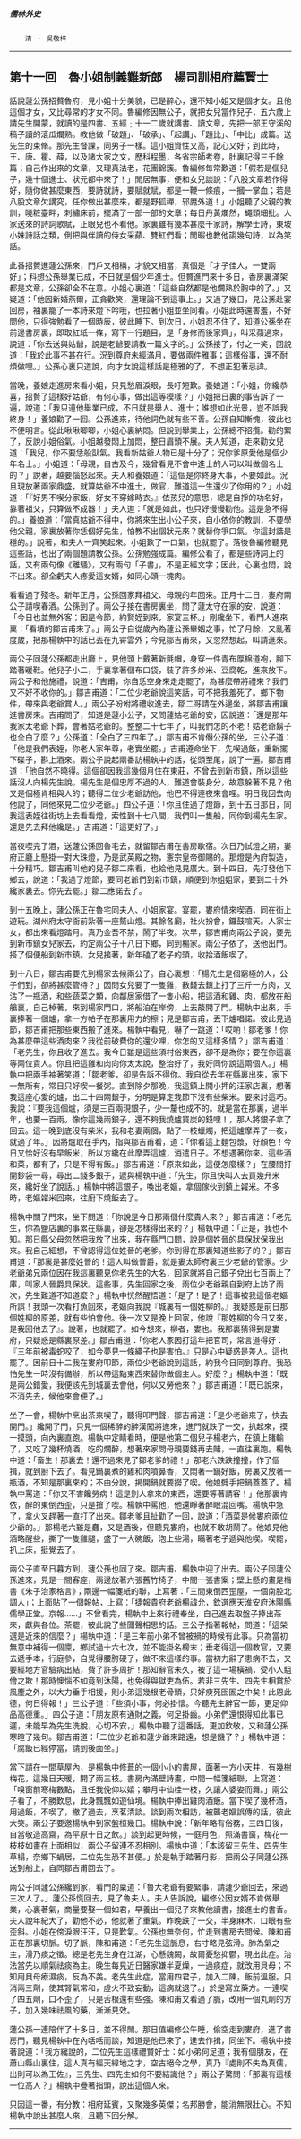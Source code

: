 

##### 儒林外史
　　`清 ‧ 吳敬梓`

* * *

## 第十一回　魯小姐制義難新郎　楊司訓相府薦賢士

話說蘧公孫招贅魯府，見小姐十分美貌，已是醉心，還不知小姐又是個才女。且他這個才女，又比尋常的才女不同。魯編修因無公子，就把女兒當作兒子，五六歲上請先生開蒙，就讀的是四書、五經﹔十一二歲就講書、讀文章，先把一部王守溪的稿子讀的滾瓜爛熟。教他做「破題」、「破承」、「起講」、「題比」、「中比」成篇。送先生的束脩。那先生督課，同男子一樣。這小姐資性又高，記心又好；到此時，王、唐、瞿、薛，以及諸大家之文，歷科程墨，各省宗師考卷，肚裏記得三千餘篇；自己作出來的文章，又理真法老，花團錦簇。魯編修每常歎道：「假若是個兒子，幾十個進士、狀元都中來了！」閒居無事，便和女兒談說：「八股文章若作得好，隨你做甚麼東西，要詩就詩，要賦就賦，都是一鞭一條痕，一摑一掌血；若是八股文章欠講究，任你做出甚麼來，都是野狐禪，邪魔外道！」小姐聽了父親的教訓，曉粧臺畔，刺繡床前，擺滿了一部一部的文章；每日丹黃爛然，蠅頭細批。人家送來的詩詞歌賦，正眼兒也不看他。家裏雖有幾本甚麼千家詩，解學士詩，東坡小妹詩話之類，倒把與伴讀的侍女采蘋、雙紅們看；閒暇也教他謅幾句詩，以為笑話。

此番招贅進蘧公孫來，門戶又相稱，才貌又相當，真個是「才子佳人，一雙兩好」；料想公孫舉業已成，不日就是個少年進士。但贅進門來十多日，香房裏滿架都是文章，公孫卻全不在意。小姐心裏道：「這些自然都是他爛熟於胸中的了。」又疑道：「他因新婚燕爾，正貪歡笑，還理論不到這事上。」又過了幾日，見公孫赴宴回房，袖裏籠了一本詩來燈下吟哦，也拉著小姐並坐同看。小姐此時還害羞，不好問他，只得強勉看了一個時辰，彼此睡下。到次日，小姐忍不住了，知道公孫坐在前邊書房裏，即取紅紙一條，寫下一行題目，是「身修而後家齊」，叫采蘋過來，說道：「你去送與姑爺，說是老爺要請教一篇文字的。」公孫接了，付之一笑，回說道：「我於此事不甚在行。況到尊府未經滿月，要做兩件雅事；這樣俗事，還不耐煩做哩。」公孫心裏只道說，向才女說這樣話是極雅的了，不想正犯著忌諱。

當晚，養娘走進房來看小姐，只見愁眉淚眼，長吁短歎。養娘道：「小姐，你纔恭喜，招贅了這樣好姑爺，有何心事，做出這等模樣？」小姐把日裏的事告訴了一遍，說道：「我只道他舉業已成，不日就是舉人、進士；誰想如此光景，豈不誤我終身！」養娘勸了一回。公孫進來，待他詞色就有些不善。公孫自知慚愧，彼此也不便明言。從此啾啾唧唧，小姐心裏納悶。但說到舉業上，公孫總不招攬。勸的緊了，反說小姐俗氣。小姐越發悶上加悶，整日眉頭不展。夫人知道，走來勸女兒道：「我兒，你不要恁般獃氣。我看新姑爺人物已是十分了；況你爹原愛他是個少年名士。」小姐道：「母親，自古及今，幾曾看見不會中進士的人可以叫做個名士的？」說著，越要惱怒起來。夫人和養娘道：「這個是你終身大事，不要如此。況且現放著兩家鼎盛，就算姑爺不中進士，做官，難道這一生還少了你用的？」小姐道：「『好男不喫分家飯，好女不穿嫁時衣。』依孩兒的意思，總是自掙的功名好，靠著祖父，只算做不成器！」夫人道：「就是如此，也只好慢慢勸他。這是急不得的。」養娘道：「當真姑爺不得中，你將來生出小公子來，自小依你的教訓，不要學他父親，家裏放著你恁個好先生，怕教不出個狀元來？就替你爭口氣。你這封誥是穩的。」說著，和夫人一齊笑起來。小姐歎了一口氣，也就罷了。落後魯編修聽見這些話，也出了兩個題請教公孫。公孫勉強成篇。編修公看了，都是些詩詞上的話，又有兩句像《離騷》，又有兩句「子書」，不是正經文字；因此，心裏也悶，說不出來。卻全虧夫人疼愛這女婿，如同心頭一塊肉。

看看過了殘冬。新年正月，公孫回家拜祖父、母親的年回來。正月十二日，婁府兩公子請喫春酒。公孫到了。兩公子接在書房裏坐，問了蘧太守在家的安，說道：「今日也並無外客；因是令節，約賢姪到來，家宴三杯。」剛纔坐下，看門人進來稟：「看墳的鄒吉甫來了。」兩公子自從歲內為蘧公孫畢姻之事，忙了月餘，又亂著度歲，把那楊執中的話已丟在九霄雲外；今見鄒吉甫來，又忽然想起，叫請進來。

兩公子同蘧公孫都走出廳上，見他頭上戴著新氈帽，身穿一件青布厚棉道袍，腳下踏著暖鞋。他兒子小二，手裏拿著個布口袋，裝了許多炒米、豆腐乾，進來放下。兩公子和他施禮，說道：「吉甫，你自恁空身來走走罷了，為甚麼帶將禮來？我們又不好不收你的。」鄒吉甫道：「二位少老爺說這笑話，可不把我羞死了。鄉下物件，帶來與老爺賞人。」兩公子吩咐將禮收進去，鄒二哥請在外邊坐，將鄒吉甫讓進書房來。吉甫問了，知道是蘧小公子，又問蘧姑老爺的安，因說道：「還是那年我家太老爺下葬，會著姑老爺的。整整二十七年了，叫我們怎的不老！姑老爺鬍子也全白了麼？」公孫道：「全白了三四年了。」鄒吉甫不肯僭公孫的坐，三公子道：「他是我們表姪，你老人家年尊，老實坐罷。」吉甫遵命坐下，先喫過飯，重新擺下碟子，斟上酒來。兩公子說起兩番訪楊執中的話，從頭至尾，說了一遍。鄒吉甫道：「他自然不曉得。這個卻因我這幾個月住在東莊，不曾去到新市鎮，所以這些話沒人向楊先生說。楊先生是個忠厚不過的人，難道會裝身分，故意躲著不見？他又是個極肯相與人的；聽得二位少老爺訪他，他巴不得連夜來會哩。明日我回去向他說了，同他來見二位少老爺。」四公子道：「你且住過了燈節，到十五日那日，同我這表姪往街坊上去看看燈，索性到十七八間，我們叫一隻船，同你到楊先生家。還是先去拜他纔是。」吉甫道：「這更好了。」

當夜喫完了酒，送蘧公孫回魯宅去，就留鄒吉甫在書房歇宿。次日乃試燈之期，婁府正廳上懸掛一對大珠燈，乃是武英殿之物，憲宗皇帝御賜的。那燈是內府製造，十分精巧。鄒吉甫叫他的兒子鄒二來看，也給他見見廣大。到十四日，先打發他下鄉去，說道：「我過了燈節，要同老爺們到新市鎮，順便到你姐姐家，要到二十外纔家裏去。你先去罷。」鄒二應諾去了。

到十五晚上，蘧公孫正在魯宅同夫人、小姐家宴。宴罷，婁府情來喫酒，同在街上遊玩。湖州府太守衙前紮著一座鰲山燈。其餘各廟，社火扮會，鑼鼓喧天。人家士女，都出來看燈踏月。真乃金吾不禁，鬧了半夜。次早，鄒吉甫向兩公子說，要先到新市鎮女兒家去，約定兩公子十八日下鄉，同到楊家。兩公子依了，送他出門。搭了個便船到新市鎮。女兒接著，新年磕了老子的頭，收拾酒飯喫了。

到十八日，鄒吉甫要先到楊家去候兩公子。自心裏想：「楊先生是個窮極的人，公子們到，卻將甚麼管待？」因問女兒要了一隻雞，數錢去鎮上打了三斤一方肉，又沽了一瓶酒，和些蔬菜之類，向鄰居家借了一隻小船，把這酒和雞、肉，都放在船艙裏，自己棹著，來到楊家門口，將船泊在岸傍，上去敲開了門。楊執中出來，手裏捧著一個爐，拿一方帕子在那裏用力的擦；見是鄒吉甫，丟下爐唱諾。彼此見過節，鄒吉甫把那些東西搬了進來。楊執中看見，嚇了一跳道：「哎喲！鄒老爹！你為甚麼帶這些酒肉來？我從前破費你的還少哩，你怎的又這樣多情？」鄒吉甫道：「老先生，你且收了進去。我今日雖是這些須村俗東西，卻不是為你；要在你這裏等兩位貴人。你且把這雞和肉向你太太說，整治好了，我好同你說這兩個人。」楊執中把兩手袖著笑道：「鄒老爹，卻是告訴不得你。我自從去年在縣裏出來，家下一無所有，常日只好喫一餐粥。直到除夕那晚，我這鎮上開小押的汪家店裏，想著我這座心愛的爐，出二十四兩銀子，分明是算定我節下沒有些柴米。要來討這巧。我說：『要我這個爐，須是三百兩現銀子，少一釐也成不的。就是當在那裏，過半年，也要一百兩。像你這幾兩銀子，還不夠我燒爐買炭的錢哩！，那人將銀子拿了回去。這一晚到底沒有柴米，我和老妻兩個，點了一枝蠟燭，把這爐摩弄了一夜，就過了年。」因將爐取在手內，指與鄒吉甫看，道：「你看這上麵包漿，好顏色！今日又恰好沒有早飯米，所以方纔在此摩弄這爐，消遣日子。不想遇著你來。這些酒和菜，都有了，只是不得有飯。」鄒吉甫道：「原來如此，這便怎麼樣？」在腰間打開鈔袋一尋，尋出二錢多銀子，遞與楊執中道：「先生，你且快叫人去買幾升米來，纔好坐了說話。」楊執中將這銀子，喚出老嫗，拿個傢伙到鎮上糴米。不多時，老嫗糴米回來，往廚下燒飯去了。

楊執中關了門來，坐下問道：「你說是今日那兩個什麼貴人來？」鄒吉甫道：「老先生，你為鹽店裏的事累在縣裏，卻是怎樣得出來的？」楊執中道：「正是，我也不知。那日縣父母忽然把我放了出來，我在縣門口問，說是個姓晉的具保狀保我出來。我自己細想，不曾認得這位姓晉的老爹。你到得在那裏知道些影子的？」鄒吉甫道：「那裏是甚麼姓晉的！這人叫做晉爵，就是婁太師府裏三少老爺的管家。少老爺弟兄兩位因在我這裏聽見你老先生的大名，回家就將自己銀子兌出七百兩上了庫，叫家人晉爵具保狀。這些事，先生回家之後，兩位少老爺親自到府上訪了兩次，先生難道不知道麼？」楊執中恍然醒悟道：「是了！是了！這事被我這個老嫗所誤！我頭一次看打魚回來，老嫗向我說『城裏有一個姓柳的。』我疑惑是前日那個姓柳的原差，就有些怕會他。後一次又是晚上回家，他說『那姓柳的今日又來，是我回他去了』。說著，也就罷了。如今想來，柳者，婁也。我那裏猜得到是婁府，只疑惑是縣裏原差。」鄒吉甫道：「你老人家因打這年把官司，常言道得好：『三年前被毒蛇咬了，如今夢見一條繩子也是害怕。』只是心中疑惑是差人。這也罷了。因前日十二我在婁府叩節，兩位少老爺說到這話，約我今日同到尊府。我恐怕先生一時沒有備辦，所以帶這點東西來替你做個主人。好麼？」楊執中道：「既是兩公錯愛，我便該先到城裏去會他，何以又勞他來？」鄒吉甫道：「既已說來，不消先去，候他來會便了。」

坐了一會，楊執中烹出茶來喫了，聽得叩門聲，鄒吉甫道：「是少老爺來了，快去開門。」纔開了門，只見一個稀醉的醉漢闖將進來，進門就跌了一交，扒起來，摸一摸頭，向內裏直跑。楊執中定睛看時，便是他第二個兒子楊老六，在鎮上賭輸了，又吃了幾杯燒酒，吃的爛醉，想著來家問母親要錢再去賭，一直往裏跑。楊執中道：「畜生！那裏去！還不過來見了鄒老爹的禮！」那老六跌跌撞撞，作了個揖，就到廚下去了。看見鍋裏煮的雞和肉噴鼻香，又悶著一鍋好飯，房裏又放著一瓶酒，不知是那裏來的；不由分說，揭開鍋就要撈了喫。他娘劈手把鍋蓋蓋了。楊執中罵道：「你又不害饞勞病！這是別人拿來的東西，還要等著請客！」他那裏肯依，醉的東倒西歪，只是搶了喫。楊執中罵他，他還睜著醉眼混回嘴。楊執中急了，拿火叉趕著一直打了出來。鄒老爹且扯勸了一回，說道：「酒菜是候婁府兩位少爺的。」那楊老六雖是蠢，又是酒後，但聽見婁府，也就不敢胡鬧了。他娘見他酒略醒些，撕了一隻雞腿，盛了一大碗飯，泡上些湯，瞞著老子遞與他喫。喫罷，扒上床，挺覺去了。

兩公子直至日暮方到，蘧公孫也同了來。鄒吉甫、楊執中迎了出去。兩公子同蘧公孫進來，見是一間客座，兩邊放著六張舊竹椅子，中間一張書案；壁上懸的畫是楷書《朱子治家格言》；兩邊一幅箋紙的聯，上寫著：「三間東倒西歪屋，一個南腔北調人」；上面貼了一個報帖，上寫：「捷報貴府老爺楊諱允，欽選應天淮安府沐陽縣儒學正堂。京報……」不曾看完，楊執中上來行禮奉坐，自己進去取盤子捧出茶來，獻與各位。茶罷，彼此說了些聞聲相思的話。三公子指著報帖，問道：「這榮選是近來的信麼？」楊執中道：「是三年前小弟不曾被禍的時候有此事。只為當初無意中補得一個廩，鄉試過十六七次，並不能掛名榜末；垂老得這一個教官，又要去遞手本，行庭參，自覺得腰胯硬了，做不來這樣的事。當初力辭了患病不去，又要經地方官驗病出結，費了許多周折！那知辭官未久，被了這一場橫禍，受小人駔儈之欺！那時懊惱不如竟到沐陽，也免得與獄吏為伍。若非三先生、四先生相賞於風塵之外，以大力垂手相援，則小弟這幾根老骨頭，只好瘐死囹圄之中矣！此恩此德，何日得報！」三公子道：「些須小事，何必掛懷。今聽先生辭官一節，更足仰品高德重。」四公子道：「朋友原有通財之義，何足掛齒。小弟們還恨得知此事已遲，未能早為先生洗脫，心切不安，」楊執中聽了這番話，更加欽敬，又和蘧公孫寒暄了幾句。鄒吉甫道：「二位少老爺和蘧少爺來路遠，想是饑了？」楊執中道：「腐飯已經停當，請到後面坐。」

當下請在一間草屋內，是楊執中修葺的一個小小的書屋，面著一方小天井，有幾樹梅花，這幾日天暖，開了兩三枝。書房內滿壁詩畫，中間一幅箋紙聯，上寫道：「嗅窗前寒梅數點，且任我俛仰以嬉；攀月中仙桂一枝，久讓人婆姿而舞。」兩公子看了，不勝歎息，此身飄飄如遊仙境。楊執中捧出雞肉酒飯。當下喫了幾杯酒，用過飯，不喫了，撤了過去，烹茗清談。談到兩次相訪，被聾老嫗誤傳的話，彼此大笑。兩公子要邀楊執中到家盤桓幾日。楊執中說：「新年略有俗務，三四日後，自當敬造高齋，為平原十日之飲。」談到起更時候，一庭月色，照滿書窗，梅花一枝枝如畫在上面相似，兩公子留連不忍相別。楊執中道：「本該留三先生、四先生草榻，奈鄉下蝸居，二位先生恐不甚便。」於是執手踏著月影，把兩公子同蘧公孫送到船上，自同鄒吉甫回去了。

兩公子同蘧公孫纔到家，看門的稟道：「魯大老爺有要緊事，請蘧少爺回去，來過三次人了。」蘧公孫慌回去，見了魯夫人。夫人告訴說，編修公因女婿不肯做舉業，心裏著氣，商量要娶一個如君，早養出一個兒子來教他讀書，接進士的書香。夫人說年紀大了，勸他不必，他就著了重氣。昨晚跌了一交，半身麻木，口眼有些歪斜。小姐在傍淚眼汪汪，只是歎氣。公孫也無奈何，忙走到書房去問候。陳和甫正在那裏切脈。切了脈，陳和甫道：「老先生這脈息，右寸略見弦滑。肺為氣之主，滑乃痰之徵。總是老先生身在江湖，心懸魏闕，故爾憂愁抑鬱，現出此症。治法當先以順氣祛痰為主。晚生每見近日醫家嫌半夏燥，一過痰症，就改用貝母；不知用貝母療濕痰，反為不美。老先生此症，當用四君子，加入二陳，飯前溫服。只消兩三劑，使其腎氣常和，虛火不致妄動，這病就退了。」於是寫立藥方。一連喫了四五劑，口不歪了，只是舌根還有些強。陳和甫又看過了脈，改用一個丸劑的方子，加入幾味祛風的藥，漸漸見效。

蘧公孫一連陪伴了十多日，並不得閒。那日值編修公午睡，偷空走到婁府，進了書房門，聽見楊執中在內咶咶而談，知道是他已來了，進去作揖，同坐下。楊執中接著說道：「我方纔說的，二位先生這樣禮賢好士：如小弟何足道；我有個朋友，在蕭山縣山裏住，這人真有經天緯地之才，空古絕今之學，真乃『處則不失為真儒，出則可以為王佐』，三先生、四先生如何不要結識他？」兩公子驚問：「那裏有這樣一位高人？」楊執中疊著指頭，說出這個人來。

只因這一番，有分教：相府延賓，又聚幾多英傑；名邦勝會，能消無限壯心。不知楊執中說出甚麼人來，且聽下回分解。

* * *

